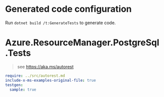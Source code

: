 # Generated code configuration

Run `dotnet build /t:GenerateTests` to generate code.

# Azure.ResourceManager.PostgreSql.Tests

> see https://aka.ms/autorest
``` yaml
require: ../src/autorest.md
include-x-ms-examples-original-file: true
testgen:
  sample: true
```
